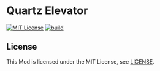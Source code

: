 # Quartz Elevator

[![MIT License](http://img.shields.io/badge/license-MIT-blue.svg?style=flat)](./LICENSE)
[![build](https://github.com/Aton-Kish/quartz-elevator/workflows/build/badge.svg?branch=1.16)](https://github.com/Aton-Kish/quartz-elevator/actions?query=workflow:build+branch:1.16)

## License

This Mod is licensed under the MIT License, see [LICENSE](./LICENSE).
